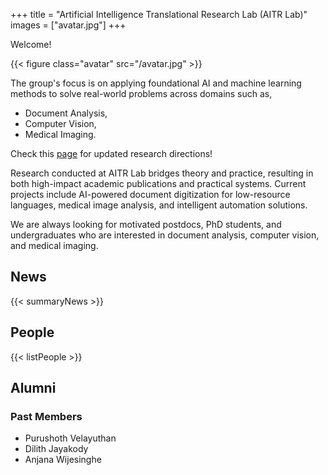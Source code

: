 +++
title = "Artificial Intelligence Translational Research Lab (AITR Lab)"
images = ["avatar.jpg"]
+++

Welcome!

{{< figure class="avatar" src="/avatar.jpg" >}}

The group's focus is on applying foundational AI and machine learning methods to solve real-world problems across domains such as,

* Document Analysis,
* Computer Vision,
* Medical Imaging.

Check this [page](https://thanuj.lk/)  for updated research directions!

Research conducted at AITR Lab bridges theory and practice, resulting in both high-impact academic publications and practical systems. Current projects include AI-powered document digitization for low-resource languages, medical image analysis, and intelligent automation solutions.

We are always looking for motivated postdocs, PhD students, and undergraduates who are interested in document analysis, computer vision, and medical imaging.

## News

{{< summaryNews >}}

## People

{{< listPeople >}}

## Alumni

### Past Members

* Purushoth Velayuthan
* Dilith Jayakody
* Anjana Wijesinghe
